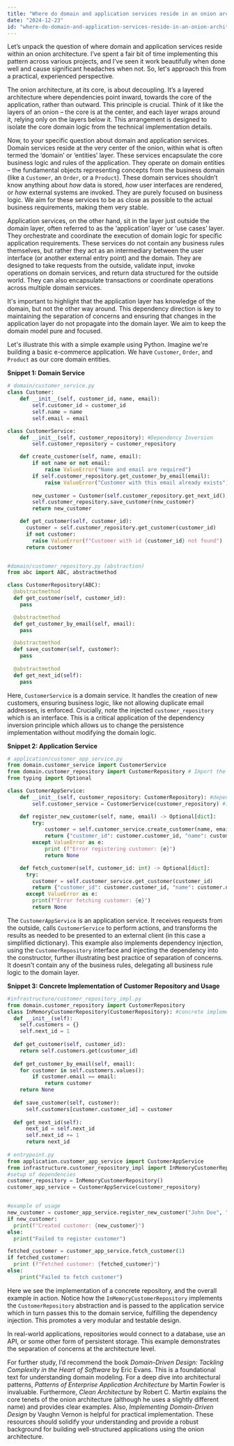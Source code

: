 ```yaml
---
title: "Where do domain and application services reside in an onion architecture?"
date: "2024-12-23"
id: "where-do-domain-and-application-services-reside-in-an-onion-architecture"
---
```


Let’s unpack the question of where domain and application services reside within an onion architecture. I’ve spent a fair bit of time implementing this pattern across various projects, and I’ve seen it work beautifully when done well and cause significant headaches when not. So, let's approach this from a practical, experienced perspective.

The onion architecture, at its core, is about decoupling. It’s a layered architecture where dependencies point inward, towards the core of the application, rather than outward. This principle is crucial. Think of it like the layers of an onion – the core is at the center, and each layer wraps around it, relying only on the layers below it. This arrangement is designed to isolate the core domain logic from the technical implementation details.

Now, to your specific question about domain and application services. Domain services reside at the very center of the onion, within what is often termed the ‘domain’ or ‘entities’ layer. These services encapsulate the core business logic and rules of the application. They operate on domain entities – the fundamental objects representing concepts from the business domain (like a `Customer`, an `Order`, or a `Product`). These domain services shouldn’t know anything about *how* data is stored, *how* user interfaces are rendered, or *how* external systems are invoked. They are purely focused on business logic. We aim for these services to be as close as possible to the actual business requirements, making them very stable.

Application services, on the other hand, sit in the layer just outside the domain layer, often referred to as the ‘application’ layer or ‘use cases’ layer. They orchestrate and coordinate the execution of domain logic for specific application requirements. These services do not contain any business rules themselves, but rather they act as an intermediary between the user interface (or another external entry point) and the domain. They are designed to take requests from the outside, validate input, invoke operations on domain services, and return data structured for the outside world. They can also encapsulate transactions or coordinate operations across multiple domain services.

It's important to highlight that the application layer has knowledge of the domain, but not the other way around. This dependency direction is key to maintaining the separation of concerns and ensuring that changes in the application layer do not propagate into the domain layer. We aim to keep the domain model pure and focused.

Let's illustrate this with a simple example using Python. Imagine we're building a basic e-commerce application. We have `Customer`, `Order`, and `Product` as our core domain entities.

**Snippet 1: Domain Service**

```python
# domain/customer_service.py
class Customer:
    def __init__(self, customer_id, name, email):
        self.customer_id = customer_id
        self.name = name
        self.email = email

class CustomerService:
    def __init__(self, customer_repository): #Dependency Inversion
        self.customer_repository = customer_repository

    def create_customer(self, name, email):
        if not name or not email:
            raise ValueError("Name and email are required")
        if self.customer_repository.get_customer_by_email(email):
            raise ValueError("Customer with this email already exists")
        
        new_customer = Customer(self.customer_repository.get_next_id(), name, email)
        self.customer_repository.save_customer(new_customer)
        return new_customer

    def get_customer(self, customer_id):
      customer = self.customer_repository.get_customer(customer_id)
      if not customer:
        raise ValueError(f"Customer with id {customer_id} not found")
      return customer


#domain/customer_repository.py (abstraction)
from abc import ABC, abstractmethod

class CustomerRepository(ABC):
  @abstractmethod
  def get_customer(self, customer_id):
    pass

  @abstractmethod
  def get_customer_by_email(self, email):
    pass

  @abstractmethod
  def save_customer(self, customer):
    pass
  
  @abstractmethod
  def get_next_id(self):
    pass


```

Here, `CustomerService` is a domain service. It handles the creation of new customers, ensuring business logic, like not allowing duplicate email addresses, is enforced. Crucially, note the injected `customer_repository` which is an interface. This is a critical application of the dependency inversion principle which allows us to change the persistence implementation without modifying the domain logic.

**Snippet 2: Application Service**

```python
# application/customer_app_service.py
from domain.customer_service import CustomerService
from domain.customer_repository import CustomerRepository # Import the interface
from typing import Optional

class CustomerAppService:
    def __init__(self, customer_repository: CustomerRepository): #dependency injection via the interface
        self.customer_service = CustomerService(customer_repository) #injecting the domain service

    def register_new_customer(self, name, email) -> Optional[dict]:
        try:
            customer = self.customer_service.create_customer(name, email)
            return {"customer_id": customer.customer_id, "name": customer.name, "email": customer.email}
        except ValueError as e:
            print (f"Error registering customer: {e}")
            return None

    def fetch_customer(self, customer_id: int) -> Optional[dict]:
      try:
        customer = self.customer_service.get_customer(customer_id)
        return {"customer_id": customer.customer_id, "name": customer.name, "email": customer.email}
      except ValueError as e:
        print(f"Error fetching customer: {e}")
        return None


```

The `CustomerAppService` is an application service. It receives requests from the outside, calls `CustomerService` to perform actions, and transforms the results as needed to be presented to an external client (in this case a simplified dictionary). This example also implements dependency injection, using the `CustomerRepository` interface and injecting the dependency into the constructor, further illustrating best practice of separation of concerns. It doesn't contain any of the business rules, delegating all business rule logic to the domain layer.

**Snippet 3: Concrete Implementation of Customer Repository and Usage**

```python
#infrastructure/customer_repository_impl.py
from domain.customer_repository import CustomerRepository
class InMemoryCustomerRepository(CustomerRepository): #concrete implementation of the abstraction
  def __init__(self):
    self.customers = {}
    self.next_id = 1
  
  def get_customer(self, customer_id):
    return self.customers.get(customer_id)
  
  def get_customer_by_email(self, email):
    for customer in self.customers.values():
        if customer.email == email:
            return customer
    return None
  
  def save_customer(self, customer):
      self.customers[customer.customer_id] = customer
      
  def get_next_id(self):
      next_id = self.next_id
      self.next_id += 1
      return next_id
    
# entrypoint.py
from application.customer_app_service import CustomerAppService
from infrastructure.customer_repository_impl import InMemoryCustomerRepository
#setup of dependencies 
customer_repository = InMemoryCustomerRepository()
customer_app_service = CustomerAppService(customer_repository)


#example of usage
new_customer = customer_app_service.register_new_customer("John Doe", "john.doe@example.com")
if new_customer:
  print(f"Created customer: {new_customer}")
else:
  print("Failed to register customer")

fetched_customer = customer_app_service.fetch_customer(1)
if fetched_customer:
  print (f"Fetched customer: {fetched_customer}")
else:
    print("Failed to fetch customer")
```

Here we see the implementation of a concrete repository, and the overall example in action. Notice how the `InMemoryCustomerRepository` implements the `CustomerRepository` abstraction and is passed to the application service which in turn passes this to the domain service, fulfilling the dependency injection. This promotes a very modular and testable design.

In real-world applications, repositories would connect to a database, use an API, or some other form of persistent storage. This example demonstrates the separation of concerns at the architecture level.

For further study, I’d recommend the book *Domain-Driven Design: Tackling Complexity in the Heart of Software* by Eric Evans. This is a foundational text for understanding domain modeling. For a deep dive into architectural patterns, *Patterns of Enterprise Application Architecture* by Martin Fowler is invaluable. Furthermore, *Clean Architecture* by Robert C. Martin explains the core tenets of the onion architecture (although he uses a slightly different name) and provides clear examples. Also, *Implementing Domain-Driven Design* by Vaughn Vernon is helpful for practical implementation. These resources should solidify your understanding and provide a robust background for building well-structured applications using the onion architecture.
